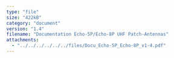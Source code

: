 ```yaml
---
type: "file"
size: "422kB"
category: "document"
version: "1.4"
filename: "Documentation Echo-5P/Echo-8P UHF Patch-Antennas"
attachments:
  - "../../../../../../files/Docu_Echo-5P_Echo-8P_v1-4.pdf"
---
```

